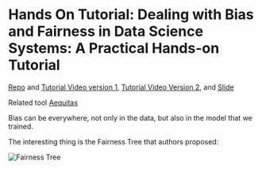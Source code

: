 # Hands On Tutorial: Dealing with Bias and Fairness in Data Science Systems: A Practical Hands-on Tutorial

[Repo](https://dssg.github.io/fairness_tutorial/) and [Tutorial Video version 1](https://youtu.be/VJVu1zgp6m4), [Tutorial Video Version 2](https://vimeo.com/445621372), and [Slide](https://docs.google.com/presentation/d/146n8pyvkbZ8sS0WA3Jixb6hNGTcaD31HMuX7HRjk1rE/edit#slide=id.g8d5290cc44_0_0)

Related tool [Aequitas](http://www.datasciencepublicpolicy.org/projects/aequitas/)

Bias can be everywhere, not only in the data, but also in the model that we trained.

The interesting thing is the Fairness Tree that authors proposed:

![Fairness Tree](http://www.datasciencepublicpolicy.org/wp-content/uploads/2020/02/Fairness-Weeds.png)

